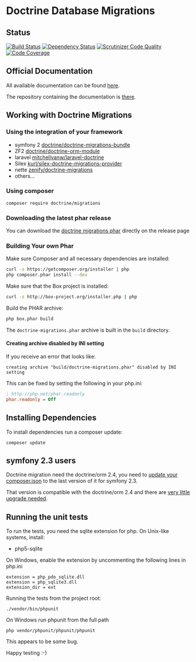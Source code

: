 # Doctrine Database Migrations

## Status

[![Build Status](https://travis-ci.org/doctrine/migrations.svg)](https://travis-ci.org/doctrine/migrations)
[![Dependency Status](https://www.versioneye.com/php/doctrine:migrations/badge.svg)](https://www.versioneye.com/php/doctrine:migrations/)
[![Scrutinizer Code Quality](https://scrutinizer-ci.com/g/doctrine/migrations/badges/quality-score.png?b=master)](https://scrutinizer-ci.com/g/doctrine/migrations/?branch=master)
[![Code Coverage](https://scrutinizer-ci.com/g/doctrine/migrations/badges/coverage.png?b=master)](https://scrutinizer-ci.com/g/doctrine/migrations/?branch=master)


## Official Documentation

All available documentation can be found [here](http://docs.doctrine-project.org/projects/doctrine-migrations/en/latest/).

The repository containing the documentation is [there](https://github.com/doctrine/migrations-documentation).

## Working with Doctrine Migrations
    
### Using the integration of your framework

  * symfony 2 [doctrine/doctrine-migrations-bundle](https://packagist.org/packages/doctrine/doctrine-migrations-bundle)
  * ZF2 [doctrine/doctrine-orm-module](https://packagist.org/packages/doctrine/doctrine-orm-module) 
  * laravel [mitchellvanw/laravel-doctrine](https://packagist.org/packages/mitchellvanw/laravel-doctrine)
  * Silex [kurl/silex-doctrine-migrations-provider](https://packagist.org/packages/kurl/silex-doctrine-migrations-provider)
  * nette [zenify/doctrine-migrations](https://packagist.org/packages/zenify/doctrine-migrations)
  * others...
        
### Using composer
            
```composer require doctrine/migrations```
        
### Downloading the latest phar release

You can download the [doctrine migrations phar](https://github.com/doctrine/migrations/releases) directly on the release page

### Building Your own Phar

Make sure Composer and all necessary dependencies are installed:

```bash
curl -s https://getcomposer.org/installer | php
php composer.phar install --dev
```

Make sure that the Box project is installed:

```bash
curl -s http://box-project.org/installer.php | php
```

Build the PHAR archive:

```bash
php box.phar build
```

The `doctrine-migrations.phar` archive is built in the `build` directory.

#### Creating archive disabled by INI setting

If you receive an error that looks like:

    creating archive "build/doctrine-migrations.phar" disabled by INI setting

This can be fixed by setting the following in your php.ini:

```ini
; http://php.net/phar.readonly
phar.readonly = Off
```

## Installing Dependencies

To install dependencies run a composer update:

```composer update```

## symfony 2.3 users

Doctrine migration need the doctrine/orm 2.4, you need to [update your composer.json](https://github.com/symfony/symfony-standard/blob/v2.3.28/composer.json#L12) to the last version of it for symfony 2.3.

That version is compatible with the doctrine/orm 2.4 and there are [very little upgrade needed](https://github.com/doctrine/doctrine2/blob/master/UPGRADE.md#upgrade-to-24).

## Running the unit tests

To run the tests, you need the sqlite extension for php.
On Unix-like systems, install:
- php5-sqlite

On Windows, enable the extension by uncommenting the following lines in php.ini
```
extension = php_pdo_sqlite.dll
extension = php_sqlite3.dll
extension_dir = ext
```

Running the tests from the project root:
```
./vendor/bin/phpunit
```

On Windows run phpunit from the full path
```
php vendor/phpunit/phpunit/phpunit
```
This appears to be some bug.

Happy testing :-)
